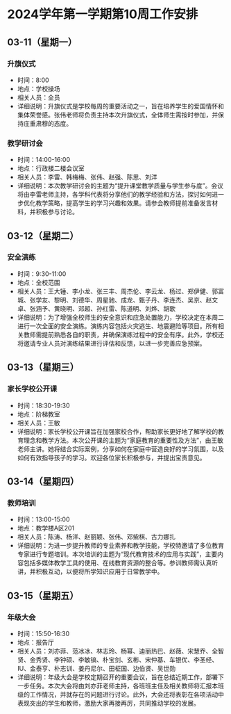 # 2024学年第一学期第10周工作安排

## 03-11（星期一）
### 升旗仪式
- 时间：8:00  
- 地点：学校操场  
- 相关人员：全员
- 详细说明：升旗仪式是学校每周的重要活动之一，旨在培养学生的爱国情怀和集体荣誉感。张伟老师将负责主持本次升旗仪式，全体师生需按时参加，并保持庄重肃穆的态度。

### 教学研讨会
- 时间：14:00-16:00  
- 地点：行政楼二楼会议室  
- 相关人员：李雷、韩梅梅、张伟、赵强、陈思、刘洋  
- 详细说明：本次教学研讨会的主题为“提升课堂教学质量与学生参与度”。会议将由李雷老师主持，各学科代表将分享他们的教学经验和方法，探讨如何进一步优化教学策略，提高学生的学习兴趣和效果。请参会教师提前准备发言材料，并积极参与讨论。

## 03-12（星期二）
### 安全演练
- 时间：9:30-11:00  
- 地点：全校范围  
- 相关人员：王大锤、李小龙、张三丰、周杰伦、李云龙、杨过、郑伊健、郭富城、张学友、黎明、刘德华、周星驰、成龙、甄子丹、李连杰、吴京、赵文卓、张涵予、黄晓明、邓超、孙红雷、陈道明、刘烨、胡歌  
- 详细说明：为了增强全校师生的安全意识和应急处置能力，学校决定在本周二进行一次全面的安全演练。演练内容包括火灾逃生、地震避险等项目。所有相关教师需提前熟悉各自的职责，并确保演练过程中的安全有序。此外，学校还将邀请专业人员对演练结果进行评估和反馈，以进一步完善应急预案。

## 03-13（星期三）
### 家长学校公开课
- 时间：18:30-19:30  
- 地点：阶梯教室  
- 相关人员：王敏  
- 详细说明：家长学校公开课旨在加强家校合作，帮助家长更好地了解学校的教育理念和教学方法。本次公开课的主题为“家庭教育的重要性及方法”，由王敏老师主讲。她将结合实际案例，分享如何在家庭中营造良好的学习氛围，以及如何有效指导孩子的学习。欢迎各位家长积极参与，并提出宝贵意见。

## 03-14（星期四）
### 教师培训
- 时间：13:00-15:00  
- 地点：教学楼A区201  
- 相关人员：陈涛、杨洋、赵丽颖、张伟、邓紫棋、古力娜扎  
- 详细说明：为进一步提升教师的专业素养和教学技能，学校特邀请了多位教育专家进行专题培训。本次培训的主题为“现代教育技术的应用与实践”，主要内容包括多媒体教学工具的使用、在线教育资源的整合等。参训教师需认真听讲，并积极互动，以便将所学知识应用于日常教学中。

## 03-15（星期五）
### 年级大会
- 时间：15:50-16:30  
- 地点：报告厅  
- 相关人员：刘亦菲、范冰冰、林志玲、杨幂、迪丽热巴、赵薇、宋慧乔、全智贤、金秀贤、李钟硕、李敏镐、朴宝剑、玄彬、宋仲基、车银优、李圣经、IU、金泰亨、朴志训、姜丹尼尔、田柾国、边伯贤、吴世勋  
- 详细说明：年级大会是学校定期召开的重要会议，旨在总结近期工作，部署下一步任务。本次大会将由刘亦菲老师主持，各班班主任及相关教师将汇报本班级的工作情况，并就存在的问题进行讨论。此外，大会还将表彰在各项活动中表现突出的学生和教师，激励大家再接再厉，共同推动学校的发展。